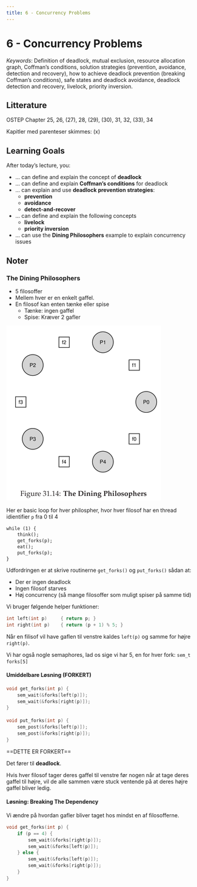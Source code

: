 ```yaml
---
title: 6 - Concurrency Problems
---
```


# 6 - Concurrency Problems

*Keywords*: Definition of deadlock, mutual exclusion, resource allocation graph, Coffman’s conditions, solution strategies (prevention, avoidance, detection and recovery), how to achieve deadlock prevention (breaking Coffman’s conditions), safe states and deadlock avoidance, deadlock detection and recovery, livelock, priority inversion.

## Litterature

OSTEP Chapter 25, 26, (27), 28, (29), (30), 31, 32, (33), 34

Kapitler med parenteser skimmes: (x)

## Learning Goals

After today’s lecture, you:

* ... can define and explain the concept of **deadlock**
* ... can define and explain **Coffman’s conditions** for deadlock
* ... can explain and use **deadlock prevention strategies**:
    * **prevention**
    * **avoidance**
    * **detect-and-recover**
* ... can define and explain the following concepts
    * **livelock**
    * **priority inversion**
* ... can use the **Dining Philosophers** example to explain concurrency
    issues

## Noter

### The Dining Philosophers

* 5 filosoffer
* Mellem hver er en enkelt gaffel.
* En filosof kan enten tænke eller spise
    * Tænke: ingen gaffel
    * Spise: Kræver 2 gafler

![1559480046648](images/6-concurrency-problems/1559480046648.png)

Her er basic loop for hver philospher, hvor hver filosof har en thread idientifier `p` fra 0 til 4

```
while (1) { 
    think();
    get_forks(p); 
    eat(); 
    put_forks(p);
}
```

Udfordringen er at skrive routinerne `get_forks()` og `put_forks()` sådan at:

* Der er ingen deadlock
* Ingen filosof starves
* Høj concurrency (så mange filosoffer som muligt spiser på samme tid)

Vi bruger følgende helper funktioner:

```c
int left(int p) 	{ return p; }
int right(int p)	{ return (p + 1) % 5; }
```

Når en filisof vil have gaflen til venstre kaldes `left(p)` og samme for højre `right(p)`.

Vi har også nogle semaphores, lad os sige vi har 5, en for hver fork: `sem_t forks[5]`

#### Umiddelbare Løsning (FORKERT)

```c
void get_forks(int p) {
	sem_wait(&forks[left(p)]);
	sem_wait(&forks[right(p)]);
}

void put_forks(int p) {
	sem_post(&forks[left(p)]); 
	sem_post(&forks[right(p)]);
}
```

==DETTE ER FORKERT==

Det fører til **deadlock**.

Hvis hver filosof tager deres gaffel til venstre før nogen når at tage deres gaffel til højre, vil de alle sammen være stuck ventende på at deres højre gaffel bliver ledig.



#### Løsning: Breaking The Dependency

Vi ændre på hvordan gafler bliver taget hos mindst en af filosofferne.

```c
void get_forks(int p) { 
	if (p == 4) {
		sem_wait(&forks[right(p)]); 
		sem_wait(&forks[left(p)]);
	} else {
		sem_wait(&forks[left(p)]); 
		sem_wait(&forks[right(p)]);
    } 
}
```

